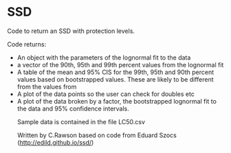 # SSD
Code to return an SSD with protection levels.

Code returns:
<ul>
<li> <fit> An object with the parameters of the lognormal fit to the data</li>
<li> <hcs> a vector of the 90th, 95th and 99th percent values from the lognormal fit</li>
<li> <protValTab> A table of the mean and 95% CIS for the 99th, 95th and 90th percent values based on bootstrapped values. These are likely to be different from the values from <fit></li>
<li> A plot of the data points so the user can check for doubles etc</li>
<li> A plot of the data broken by a factor, the bootstrapped lognormal fit to the data and 95% confidence intervals.</li>
 

Sample data is contained in the file LC50.csv

Written by C.Rawson based on code from Eduard Szocs (http://edild.github.io/ssd/)
